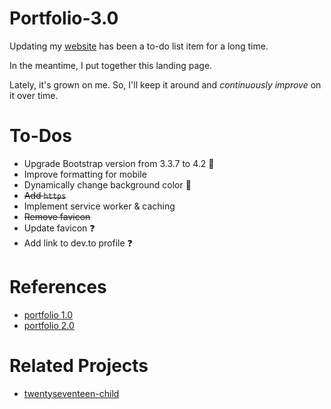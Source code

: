 # Portfolio-3.0

Updating my [website](https://shannoncrabill.com/) has been a to-do list item for a long time.

In the meantime, I put together this landing page.

Lately, it's grown on me. So, I'll keep it around and _continuously improve_ on it over time.

# To-Dos

- Upgrade Bootstrap version from 3.3.7 to 4.2 :ghost:
- Improve formatting for mobile
- Dynamically change background color 🤔
- ~~Add `https`~~
- Implement service worker & caching
- ~~Remove favicon~~
- Update favicon :question:
- Add link to dev.to profile :question:

# References

- [portfolio 1.0](https://github.com/scrabill/scrabill.github.io)
- [portfolio 2.0](https://github.com/scrabill/portfolio-2.0)

# Related Projects

- [twentyseventeen-child](https://github.com/scrabill/twentyseventeen-child)
